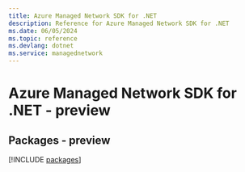 ```yaml
---
title: Azure Managed Network SDK for .NET
description: Reference for Azure Managed Network SDK for .NET
ms.date: 06/05/2024
ms.topic: reference
ms.devlang: dotnet
ms.service: managednetwork
---
```

# Azure Managed Network SDK for .NET - preview
## Packages - preview
[!INCLUDE [packages](managed-network-index.md)]